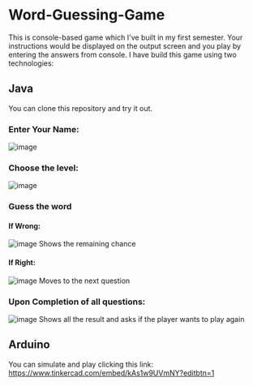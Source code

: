 # Word-Guessing-Game
This is console-based game which I've built in my first semester. Your instructions would be displayed on the output screen and you play by entering the answers from console.  I have build this game using two technologies:

## Java
You can clone this repository and try it out.

### Enter Your Name:
![image](https://user-images.githubusercontent.com/65732044/166122781-92838bd9-5cfe-41a4-884a-5d2957b57f38.png)

### Choose the level:
![image](https://user-images.githubusercontent.com/65732044/166122799-c6ea3179-c789-4cba-903d-f1ffb90c0e83.png)

### Guess the word
#### If Wrong:
![image](https://user-images.githubusercontent.com/65732044/166122820-717cd469-c03f-47fb-833c-48eee9d9b243.png)
Shows the remaining chance

#### If Right:
![image](https://user-images.githubusercontent.com/65732044/166122842-e224ef21-f07e-499a-8619-abd645266998.png)
Moves to the next question

### Upon Completion of all questions:
![image](https://user-images.githubusercontent.com/65732044/166122872-94600fc6-3374-4ec7-b9ee-4b792279b9d4.png)
Shows all the result and asks if the player wants to play again

## Arduino
You can simulate and play clicking this link:
https://www.tinkercad.com/embed/kAs1w9UVmNY?editbtn=1
